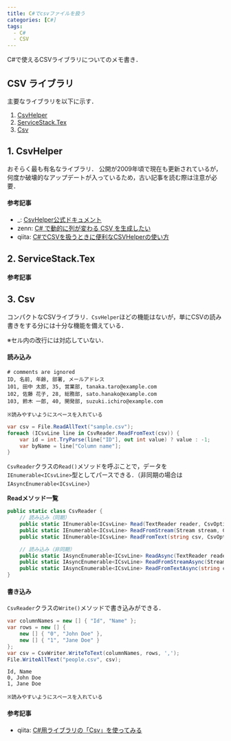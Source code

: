 ```yaml
---
title: C#でcsvファイルを扱う
categories: [C#]
tags:
  - C#
  - CSV
---
```


C#で使えるCSVライブラリについてのメモ書き．


## CSV ライブラリ

主要なライブラリを以下に示す．

1. [CsvHelper][CsvHelper repository]
2. [ServiceStack.Tex][ServiceStack.Tex repository]
3. [Csv][Csv repository]


## 1. CsvHelper

おそらく最も有名なライブラリ．
公開が2009年頃で現在も更新されているが，何度か破壊的なアップデートが入っているため，古い記事を読む際は注意が必要．

#### 参考記事
- _: [CsvHelper公式ドキュメント](https://joshclose.github.io/CsvHelper/)
- zenn: [C# で動的に列が変わる CSV を生成したい](https://zenn.dev/microsoft/articles/generate-dynamic-columns-csv)
- qiita: [C#でCSVを扱うときに便利なCSVHelperの使い方](https://qiita.com/miya416/items/9916460528e29c3a5ea8)


## 2. ServiceStack.Tex

#### 参考記事


## 3. Csv
コンパクトなCSVライブラリ．`CsvHelper`ほどの機能はないが，単にCSVの読み書きをする分には十分な機能を備えている．

※セル内の改行には対応していない．

#### 読み込み

```
# comments are ignored
ID, 名前, 年齢, 部署, メールアドレス
101, 田中 太郎, 35, 営業部, tanaka.taro@example.com
102, 佐藤 花子, 28, 総務部, sato.hanako@example.com
103, 鈴木 一郎, 40, 開発部, suzuki.ichiro@example.com

※読みやすいようにスペースを入れている
```

```cs
var csv = File.ReadAllText("sample.csv");
foreach (ICsvLine line in CsvReader.ReadFromText(csv)) {
    var id = int.TryParse(line["ID"], out int value) ? value : -1;
    var byName = line["Column name"];
}
```

`CsvReader`クラスの`Read()`メソッドを呼ぶことで，データを`IEnumerable<ICsvLine>`型としてパースできる．（非同期の場合は`IAsyncEnumerable<ICsvLine>`）

**Readメソッド一覧**
```cs
public static class CsvReader {
    // 読み込み（同期）
    public static IEnumerable<ICsvLine> Read(TextReader reader, CsvOptions? options);
    public static IEnumerable<ICsvLine> ReadFromStream(Stream stream, CsvOptions? options);
    public static IEnumerable<ICsvLine> ReadFromText(string csv, CsvOptions? options);

    // 読み込み（非同期）
    public static IAsyncEnumerable<ICsvLine> ReadAsync(TextReader reader, CsvOptions? options);
    public static IAsyncEnumerable<ICsvLine> ReadFromStreamAsync(Stream stream, CsvOptions? options);
    public static IAsyncEnumerable<ICsvLine> ReadFromTextAsync(string csv, CsvOptions? options);
}
```

#### 書き込み
`CsvReader`クラスの`Write()`メソッドで書き込みができる．

```cs
var columnNames = new [] { "Id", "Name" };
var rows = new [] {
    new [] { "0", "John Doe" },
    new [] { "1", "Jane Doe" }
};
var csv = CsvWriter.WriteToText(columnNames, rows, ',');
File.WriteAllText("people.csv", csv);
```

```
Id, Name
0, John Doe
1, Jane Doe

※読みやすいようにスペースを入れている
```



#### 参考記事
- qiita: [C#用ライブラリの「Csv」を使ってみる](https://qiita.com/tat_tt/items/8c4647e8ef49076232eb)



<!-- リンク | ドキュメント-->

<!--　リンク | リポジトリ -->
[CsvHelper repository]: https://github.com/JoshClose/CsvHelper
[ServiceStack.Tex repository]: https://github.com/ServiceStack/ServiceStack.Text
[Csv repository]: https://github.com/stevehansen/csv
